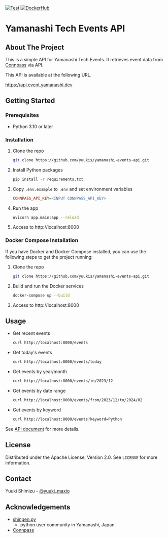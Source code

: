 [![Test](https://github.com/yuukis/yamanashi-event-api/actions/workflows/test.yml/badge.svg?branch=main&event=push)](https://github.com/yuukis/yamanashi-event-api/actions/workflows/test.yml)
[![DockerHub](https://github.com/yuukis/yamanashi-event-api/actions/workflows/dockerhub.yml/badge.svg?branch=main&event=push)](https://github.com/yuukis/yamanashi-event-api/actions/workflows/dockerhub.yml)

# Yamanashi Tech Events API

<!-- ABOUT THE PROJECT -->
## About The Project

This is a simple API for Yamanashi Tech Events.
It retrieves event data from [Connpass](https://conpass.com) via API.

This API is available at the following URL.

https://api.event.yamanashi.dev

<!-- GETTING STARTED -->
## Getting Started

### Prerequisites

* Python 3.10 or later

### Installation

1. Clone the repo
   ```sh
   git clone https://github.com/yuukis/yamanashi-events-api.git
    ```
2. Install Python packages
    ```sh
    pip install -r requirements.txt
    ```
3. Copy `.env.example` to `.env` and set environment variables
    ```ini
    CONNPASS_API_KEY=<INPUT CONNPASS_API_KEY>
    ```
4. Run the app
    ```sh
    uvicorn app.main:app --reload
    ```
5. Access to http://localhost:8000

### Docker Compose Installation

If you have Docker and Docker Compose installed, you can use the following steps to get the project running:

1. Clone the repo
    ```sh
    git clone https://github.com/yuukis/yamanashi-events-api.git
    ```

2. Build and run the Docker services
    ```sh
    docker-compose up --build
    ```

3. Access to http://localhost:8000

<!-- USAGE EXAMPLES -->
## Usage

* Get recent events

    ```sh
    curl http://localhost:8000/events
    ```

* Get today's events

    ```sh
    curl http://localhost:8000/events/today
    ```

* Get events by year/month

    ```sh
    curl http://localhost:8000/events/in/2023/12
    ```

* Get events by date range

    ```sh
    curl http://localhost:8000/events/from/2023/12/to/2024/02
    ```

* Get events by keyword

    ```sh
    curl http://localhost:8000/events?keyword=Python
    ```

See [API document](https://yuukis.github.io/yamanashi-event-api) for more details.

<!-- LICENSE -->
## License

Distributed under the Apache License, Version 2.0. See `LICENSE` for more information.

<!-- CONTACT -->
## Contact

Yuuki Shimizu - [@yuuki_maxio](https://x.com/yuuki_maxio) 

<!-- ACKNOWLEDGEMENTS -->
## Acknowledgements

* [shingen.py](https://shingenpy.connpass.com)
  - python user community in Yamanashi, Japan
* [Connpass](https://connpass.com)